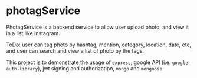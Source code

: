 # photagService

PhotagService is a backend service to allow user upload photo, and view it in a list like instagram.

ToDo: user can tag photo by hashtag, mention, category, location, date, etc, and user can search and view a list of photo by the tags.

This project is to demonstrate the usage of `express`, google API (i.e. `google-auth-library`), jwt signing and authorizatipn, `mongo` and `mongoose`
